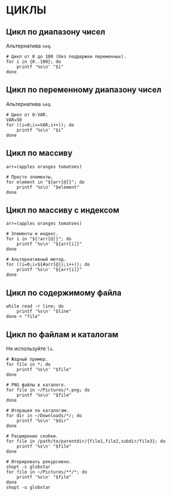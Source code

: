 # ЦИКЛЫ

## Цикл по диапазону чисел

Альтернатива `seq`.

```shell
# Цикл от 0 до 100 (без поддержки переменных).
for i in {0..100}; do
    printf '%s\n' "$i"
done
```

## Цикл по переменному диапазону чисел

Альтернатива `seq`.

```shell
# Цикл от 0-VAR.
VAR=50
for ((i=0;i<=VAR;i++)); do
    printf '%s\n' "$i"
done
```

## Цикл по массиву

```shell
arr=(apples oranges tomatoes)

# Просто элементы.
for element in "${arr[@]}"; do
    printf '%s\n' "$element"
done
```

## Цикл по массиву с индексом

```shell
arr=(apples oranges tomatoes)

# Элементы и индекс.
for i in "${!arr[@]}"; do
    printf '%s\n' "${arr[i]}"
done

# Альтернативный метод.
for ((i=0;i<${#arr[@]};i++)); do
    printf '%s\n' "${arr[i]}"
done
```

## Цикл по содержимому файла

```shell
while read -r line; do
    printf '%s\n' "$line"
done < "file"
```

## Цикл по файлам и каталогам

Не используйте `ls`.

```shell
# Жадный пример.
for file in *; do
    printf '%s\n' "$file"
done

# PNG файлы в каталоге.
for file in ~/Pictures/*.png; do
    printf '%s\n' "$file"
done

# Итерация по каталогам.
for dir in ~/Downloads/*/; do
    printf '%s\n' "$dir"
done

# Расширение скобки.
for file in /path/to/parentdir/{file1,file2,subdir/file3}; do
    printf '%s\n' "$file"
done

# Итерировать рекурсивно.
shopt -s globstar
for file in ~/Pictures/**/*; do
    printf '%s\n' "$file"
done
shopt -u globstar
```
